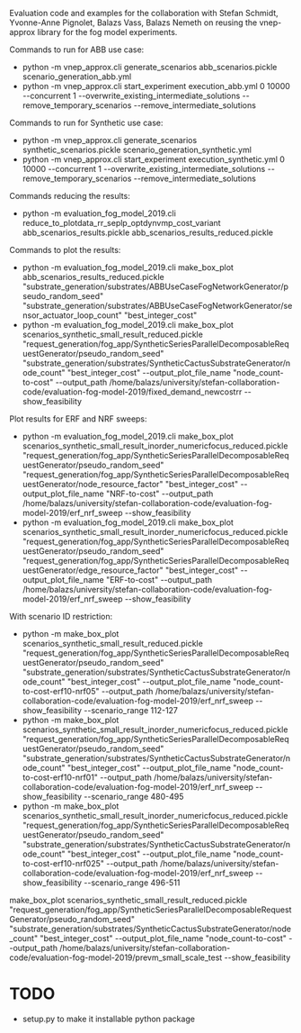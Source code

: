 Evaluation code and examples for the collaboration with Stefan Schmidt, Yvonne-Anne Pignolet, 
Balazs Vass, Balazs Nemeth on reusing the vnep-approx library for the fog model experiments.

Commands to run for ABB use case:
- python -m vnep_approx.cli generate_scenarios abb_scenarios.pickle scenario_generation_abb.yml
- python -m vnep_approx.cli start_experiment execution_abb.yml 0 10000 --concurrent 1 --overwrite_existing_intermediate_solutions --remove_temporary_scenarios --remove_intermediate_solutions

Commands to run for Synthetic use case:
- python -m vnep_approx.cli generate_scenarios synthetic_scenarios.pickle scenario_generation_synthetic.yml
- python -m vnep_approx.cli start_experiment execution_synthetic.yml 0 10000 --concurrent 1 --overwrite_existing_intermediate_solutions --remove_temporary_scenarios --remove_intermediate_solutions

Commands reducing the results:
- python -m evaluation_fog_model_2019.cli reduce_to_plotdata_rr_seplp_optdynvmp_cost_variant abb_scenarios_results.pickle abb_scenarios_results_reduced.pickle

Commands to plot the results:
- python -m evaluation_fog_model_2019.cli make_box_plot abb_scenarios_results_reduced.pickle "substrate_generation/substrates/ABBUseCaseFogNetworkGenerator/pseudo_random_seed" "substrate_generation/substrates/ABBUseCaseFogNetworkGenerator/sensor_actuator_loop_count" "best_integer_cost"
- python -m evaluation_fog_model_2019.cli make_box_plot scenarios_synthetic_small_result_reduced.pickle "request_generation/fog_app/SyntheticSeriesParallelDecomposableRequestGenerator/pseudo_random_seed" "substrate_generation/substrates/SyntheticCactusSubstrateGenerator/node_count" "best_integer_cost" --output_plot_file_name "node_count-to-cost" --output_path /home/balazs/university/stefan-collaboration-code/evaluation-fog-model-2019/fixed_demand_newcostrr --show_feasibility

Plot results for ERF and NRF sweeps:
- python -m evaluation_fog_model_2019.cli make_box_plot scenarios_synthetic_small_result_inorder_numericfocus_reduced.pickle "request_generation/fog_app/SyntheticSeriesParallelDecomposableRequestGenerator/pseudo_random_seed" "request_generation/fog_app/SyntheticSeriesParallelDecomposableRequestGenerator/node_resource_factor" "best_integer_cost" --output_plot_file_name "NRF-to-cost" --output_path /home/balazs/university/stefan-collaboration-code/evaluation-fog-model-2019/erf_nrf_sweep --show_feasibility
- python -m evaluation_fog_model_2019.cli make_box_plot scenarios_synthetic_small_result_inorder_numericfocus_reduced.pickle "request_generation/fog_app/SyntheticSeriesParallelDecomposableRequestGenerator/pseudo_random_seed" "request_generation/fog_app/SyntheticSeriesParallelDecomposableRequestGenerator/edge_resource_factor" "best_integer_cost" --output_plot_file_name "ERF-to-cost" --output_path /home/balazs/university/stefan-collaboration-code/evaluation-fog-model-2019/erf_nrf_sweep --show_feasibility

With scenario ID restriction:
- python -m make_box_plot scenarios_synthetic_small_result_reduced.pickle "request_generation/fog_app/SyntheticSeriesParallelDecomposableRequestGenerator/pseudo_random_seed" "substrate_generation/substrates/SyntheticCactusSubstrateGenerator/node_count" "best_integer_cost" --output_plot_file_name "node_count-to-cost-erf10-nrf05" --output_path /home/balazs/university/stefan-collaboration-code/evaluation-fog-model-2019/erf_nrf_sweep --show_feasibility --scenario_range 112-127
- python -m make_box_plot scenarios_synthetic_small_result_inorder_numericfocus_reduced.pickle "request_generation/fog_app/SyntheticSeriesParallelDecomposableRequestGenerator/pseudo_random_seed" "substrate_generation/substrates/SyntheticCactusSubstrateGenerator/node_count" "best_integer_cost" --output_plot_file_name "node_count-to-cost-erf10-nrf01" --output_path /home/balazs/university/stefan-collaboration-code/evaluation-fog-model-2019/erf_nrf_sweep --show_feasibility --scenario_range 480-495
- python -m make_box_plot scenarios_synthetic_small_result_inorder_numericfocus_reduced.pickle "request_generation/fog_app/SyntheticSeriesParallelDecomposableRequestGenerator/pseudo_random_seed" "substrate_generation/substrates/SyntheticCactusSubstrateGenerator/node_count" "best_integer_cost" --output_plot_file_name "node_count-to-cost-erf10-nrf025" --output_path /home/balazs/university/stefan-collaboration-code/evaluation-fog-model-2019/erf_nrf_sweep --show_feasibility --scenario_range 496-511

make_box_plot scenarios_synthetic_small_result_reduced.pickle "request_generation/fog_app/SyntheticSeriesParallelDecomposableRequestGenerator/pseudo_random_seed" "substrate_generation/substrates/SyntheticCactusSubstrateGenerator/node_count" "best_integer_cost" --output_plot_file_name "node_count-to-cost" --output_path /home/balazs/university/stefan-collaboration-code/evaluation-fog-model-2019/prevm_small_scale_test --show_feasibility

# TODO
- setup.py to make it installable python package



